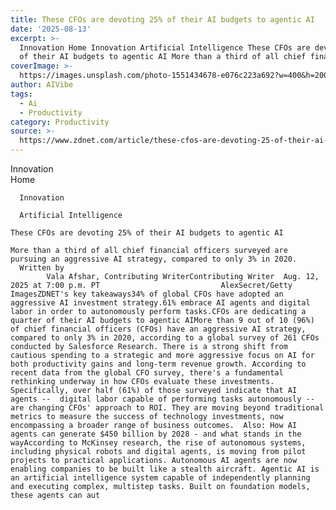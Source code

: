 ```yaml
---
title: These CFOs are devoting 25% of their AI budgets to agentic AI
date: '2025-08-13'
excerpt: >-
  Innovation Home Innovation Artificial Intelligence These CFOs are devoting 25%
  of their AI budgets to agentic AI More than a third of all chief financ...
coverImage: >-
  https://images.unsplash.com/photo-1551434678-e076c223a692?w=400&h=200&fit=crop&auto=format
author: AIVibe
tags:
  - Ai
  - Productivity
category: Productivity
source: >-
  https://www.zdnet.com/article/these-cfos-are-devoting-25-of-their-ai-budgets-to-agentic-ai/
---
```

Innovation      
      Home
    
      Innovation
    
      Artificial Intelligence
       
    These CFOs are devoting 25% of their AI budgets to agentic AI
     
    More than a third of all chief financial officers surveyed are pursuing an aggressive AI strategy, compared to only 3% in 2020.
      Written by 
            Vala Afshar, Contributing WriterContributing Writer  Aug. 12, 2025 at 7:00 p.m. PT                           AlexSecret/Getty ImagesZDNET's key takeaways34% of global CFOs have adopted an aggressive AI investment strategy.61% embrace AI agents and digital labor in order to autonomously perform tasks.CFOs are dedicating a quarter of their AI budgets to agentic AIMore than 9 out of 10 (96%) of chief financial officers (CFOs) have an aggressive AI strategy, compared to only 3% in 2020, according to a global survey of 261 CFOs conducted by Salesforce Research. There is a strong shift from cautious spending to a strategic and more aggressive focus on AI for both productivity gains and long-term revenue growth. According to recent data from the global CFO survey, there's a fundamental rethinking underway in how CFOs evaluate these investments. Specifically, over half (61%) of those surveyed indicate that AI agents --  digital labor capable of performing tasks autonomously -- are changing CFOs' approach to ROI. They are moving beyond traditional metrics to measure the success of technology investments, now encompassing a broader range of business outcomes.  Also: How AI agents can generate $450 billion by 2028 - and what stands in the wayAccording to McKinsey research, the rise of autonomous systems, including physical robots and digital agents, is moving from pilot projects to practical applications. Autonomous AI agents are now enabling companies to be built like a stealth aircraft. Agentic AI is an artificial intelligence system capable of independently planning and executing complex, multistep tasks. Built on foundation models, these agents can aut
